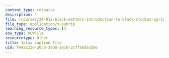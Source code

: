 ```yaml
---
content_type: resource
description: ''
file: /courses/24-912-black-matters-introduction-to-black-studies-spring-2017/f442c23026c83d082ec02cffa6dacb96_o4xIlEt71Pw.srt
file_type: application/x-subrip
learning_resource_types: []
ocw_type: OCWFile
resourcetype: Other
title: 3play caption file
uid: f442c230-26c8-3d08-2ec0-2cffa6dacb96
---
```

